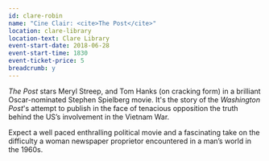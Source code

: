 ```yaml
---
id: clare-robin
name: "Cine Clair: <cite>The Post</cite>"
location: clare-library
location-text: Clare Library
event-start-date: 2018-06-28
event-start-time: 1830
event-ticket-price: 5
breadcrumb: y
---
```


<cite>The Post</cite> stars Meryl Streep, and Tom Hanks (on cracking form) in a brilliant Oscar-nominated Stephen Spielberg movie. It's the story of the <cite>Washington Post</cite>'s attempt to publish in the face of tenacious opposition the truth behind the US’s involvement in the Vietnam War. 

Expect a well paced enthralling political movie and a fascinating take on the difficulty a woman newspaper proprietor encountered in a man’s world in the 1960s.  
